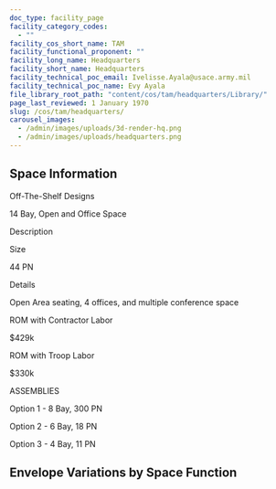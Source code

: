 ```yaml
---
doc_type: facility_page
facility_category_codes:
  - ""
facility_cos_short_name: TAM
facility_functional_proponent: ""
facility_long_name: Headquarters
facility_short_name: Headquarters
facility_technical_poc_email: Ivelisse.Ayala@usace.army.mil
facility_technical_poc_name: Evy Ayala
file_library_root_path: "content/cos/tam/headquarters/Library/"
page_last_reviewed: 1 January 1970
slug: /cos/tam/headquarters/
carousel_images:
  - /admin/images/uploads/3d-render-hq.png
  - /admin/images/uploads/headquarters.png
---
```


## Space Information

Off-The-Shelf Designs

14 Bay, Open and Office Space

Description

Size

44 PN

Details

Open Area seating, 4 offices, and multiple conference space

ROM with Contractor Labor

\$429k

ROM with Troop Labor

\$330k

ASSEMBLIES

Option 1 - 8 Bay, 300 PN

Option 2 - 6 Bay, 18 PN

Option 3 - 4 Bay, 11 PN

## Envelope Variations by Space Function
